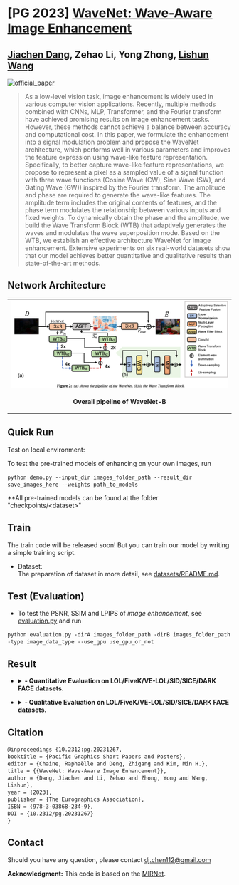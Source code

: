 # [PG 2023] [WaveNet: Wave-Aware Image Enhancement](https://diglib.eg.org/bitstream/handle/10.2312/pg20231267/021-029.pdf)  

## [Jiachen Dang](https://github.com/DenijsonC), Zehao Li, Yong Zhong, [Lishun Wang](https://github.com/ucaswangls)   
[![official_paper](https://img.shields.io/badge/EG-Paper-blue)](https://diglib.eg.org/bitstream/handle/10.2312/pg20231267/021-029.pdf) 

> As a low-level vision task, image enhancement is widely used in various computer vision applications. Recently, multiple methods combined with CNNs, MLP, Transformer, and the Fourier transform have achieved promising results on image enhancement tasks. However, these methods cannot achieve a balance between accuracy and computational cost. In this paper, we formulate the enhancement into a signal modulation problem and propose the WaveNet architecture, which performs well in various parameters and improves the feature expression using wave-like feature representation. Specifically, to better capture wave-like feature representations, we propose to represent a pixel as a sampled value of a signal function with three wave functions (Cosine Wave (CW), Sine Wave (SW), and Gating Wave (GW)) inspired by the Fourier transform. The amplitude and phase are required to generate the wave-like features. The amplitude term includes the original contents of features, and the phase term modulates the relationship between various inputs and fixed weights. To dynamically obtain the phase and the amplitude, we build the Wave Transform Block (WTB) that adaptively generates the waves and modulates the wave superposition mode. Based on the WTB, we establish an effective architecture WaveNet for image enhancement. Extensive experiments on six real-world datasets show that our model achieves better quantitative and qualitative results than state-of-the-art methods. 

## Network Architecture  
<table>
  <tr>
    <td colspan="2"><img src = "./figure/pipeline.png" alt="WaveNet" width="800"> </td>  
  </tr>
  <tr>
    <td colspan="2"><p align="center"><b>Overall pipeline of WaveNet-B</b></p></td>
  </tr>
</table>

## Quick Run  

Test on local environment:  

To test the pre-trained models of enhancing on your own images, run
```
python demo.py --input_dir images_folder_path --result_dir save_images_here --weights path_to_models
```
**All pre-trained models can be found at the folder "checkpoints/$<$dataset$>$"

## Train  
The train code will be released soon! 
But you can train our model by writing a simple training script.
  
- Dataset:  
  The preparation of dataset in more detail, see [datasets/README.md](datasets/README.md).  

## Test (Evaluation)  
 
- To test the PSNR, SSIM and LPIPS of *image enhancement*, see [evaluation.py](./evaluation.py) and run
```
python evaluation.py -dirA images_folder_path -dirB images_folder_path -type image_data_type --use_gpu use_gpu_or_not
```

## Result  

- <details close>
  <summary><b>- Quantitative Evaluation on LOL/FiveK/VE-LOL/SID/SICE/DARK FACE datasets.</b></summary>

    ![result1](./figure/result.png)
    ![result2](./figure/rank.png) 


</details>  

- <details close>
  <summary><b>- Qualitative Evaluation on LOL/FiveK/VE-LOL/SID/SICE/DARK FACE datasets.</b></summary>

    ![result3](./figure/visual.png)


</details>  


## Citation  

```
@inproceedings {10.2312:pg.20231267,
booktitle = {Pacific Graphics Short Papers and Posters},
editor = {Chaine, Raphaëlle and Deng, Zhigang and Kim, Min H.},
title = {{WaveNet: Wave-Aware Image Enhancement}},
author = {Dang, Jiachen and Li, Zehao and Zhong, Yong and Wang, Lishun},
year = {2023},
publisher = {The Eurographics Association},
ISBN = {978-3-03868-234-9},
DOI = {10.2312/pg.20231267}
} 
```
## Contact
Should you have any question, please contact dj.chen112@gmail.com


**Acknowledgment:** This code is based on the [MIRNet](https://github.com/swz30/MIRNet). 
